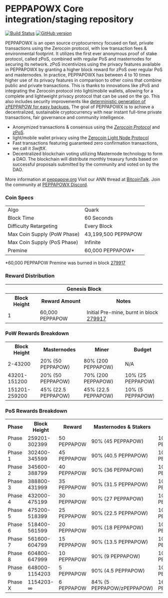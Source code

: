 PEPPAPOWX Core integration/staging repository
=====================================

[![Build Status](https://travis-ci.org/PEPPAPOWX-Project/PEPPAPOWX.svg?branch=master)](https://travis-ci.org/PEPPAPOWX-Project/PEPPAPOWX) [![GitHub version](https://badge.fury.io/gh/PEPPAPOWX-Project%2FPEPPAPOWX.svg)](https://badge.fury.io/gh/PEPPAPOWX-Project%2FPEPPAPOWX)

PEPPAPOWX is an open source cryptocurrency focused on fast, private transactions using the Zerocoin protocol, with low transaction fees & environmental footprint.  It utilizes the first ever anonymous proof of stake protocol, called zPoS, combined with regular PoS and masternodes for securing its network. zPoS incentivizes using the privacy features available in PEPPAPOWX by granting a higher block reward for zPoS over regular PoS and masternodes. In practice, PEPPAPOWX has between 4 to 10 times higher use of its privacy features in comparison to other coins that combine public and private transactions. This is thanks to innovations like zPoS and integrating the Zerocoin protocol into light/mobile wallets, allowing for a complete and lightweight privacy protocol that can be used on the go. This also includes security improvements like [deterministic generation of zPEPPAPOW for easy backups.](https://www.reddit.com/r/peppapow/comments/8gbjf7/how_to_use_deterministic_zerocoin_generation/)
The goal of PEPPAPOWX is to achieve a decentralized, sustainable cryptocurrency with near instant full-time private transactions, fair governance and community intelligence.
- Anonymized transactions & consensus using the [_Zerocoin Protocol_](http://www.peppapow.org/zpiv) and [zPoS](https://peppapow.org/zpos/).
- light/mobile wallet privacy using the [Zerocoin Light Node Protocol](https://peppapow.org/wp-content/uploads/2018/11/Zerocoin_Light_Node_Protocol.pdf)
- Fast transactions featuring guaranteed zero confirmation transactions, we call it _SwiftX_.
- Decentralized blockchain voting utilizing Masternode technology to form a DAO. The blockchain will distribute monthly treasury funds based on successful proposals submitted by the community and voted on by the DAO.

More information at [peppapow.org](http://www.peppapow.org) Visit our ANN thread at [BitcoinTalk](http://www.bitcointalk.org/index.php?topic=1262920). Join the community at [PEPPAPOWX Discord](https://discordapp.com/invite/jzqVsJd).

### Coin Specs
<table>
<tr><td>Algo</td><td>Quark</td></tr>
<tr><td>Block Time</td><td>60 Seconds</td></tr>
<tr><td>Difficulty Retargeting</td><td>Every Block</td></tr>
<tr><td>Max Coin Supply (PoW Phase)</td><td>43,199,500 PEPPAPOW</td></tr>
<tr><td>Max Coin Supply (PoS Phase)</td><td>Infinite</td></tr>
<tr><td>Premine</td><td>60,000 PEPPAPOW*</td></tr>
</table>

*60,000 PEPPAPOW Premine was burned in block [279917](http://www.presstab.pw/phpexplorer/PEPPAPOWX/block.php?blockhash=206d9cfe859798a0b0898ab00d7300be94de0f5469bb446cecb41c3e173a57e0)

### Reward Distribution

<table>
<th colspan=4>Genesis Block</th>
<tr><th>Block Height</th><th>Reward Amount</th><th>Notes</th></tr>
<tr><td>1</td><td>60,000 PEPPAPOW</td><td>Initial Pre-mine, burnt in block <a href="http://www.presstab.pw/phpexplorer/PEPPAPOWX/block.php?blockhash=206d9cfe859798a0b0898ab00d7300be94de0f5469bb446cecb41c3e173a57e0">279917</a></td></tr>
</table>

### PoW Rewards Breakdown

<table>
<th>Block Height</th><th>Masternodes</th><th>Miner</th><th>Budget</th>
<tr><td>2-43200</td><td>20% (50 PEPPAPOW)</td><td>80% (200 PEPPAPOW)</td><td>N/A</td></tr>
<tr><td>43201-151200</td><td>20% (50 PEPPAPOW)</td><td>70% (200 PEPPAPOW)</td><td>10% (25 PEPPAPOW)</td></tr>
<tr><td>151201-259200</td><td>45% (22.5 PEPPAPOW)</td><td>45% (22.5 PEPPAPOW)</td><td>10% (5 PEPPAPOW)</td></tr>
</table>

### PoS Rewards Breakdown

<table>
<th>Phase</th><th>Block Height</th><th>Reward</th><th>Masternodes & Stakers</th><th>Budget</th>
<tr><td>Phase 0</td><td>259201-302399</td><td>50 PEPPAPOW</td><td>90% (45 PEPPAPOW)</td><td>10% (5 PEPPAPOW)</td></tr>
<tr><td>Phase 1</td><td>302400-345599</td><td>45 PEPPAPOW</td><td>90% (40.5 PEPPAPOW)</td><td>10% (4.5 PEPPAPOW)</td></tr>
<tr><td>Phase 2</td><td>345600-388799</td><td>40 PEPPAPOW</td><td>90% (36 PEPPAPOW)</td><td>10% (4 PEPPAPOW)</td></tr>
<tr><td>Phase 3</td><td>388800-431999</td><td>35 PEPPAPOW</td><td>90% (31.5 PEPPAPOW)</td><td>10% (3.5 PEPPAPOW)</td></tr>
<tr><td>Phase 4</td><td>432000-475199</td><td>30 PEPPAPOW</td><td>90% (27 PEPPAPOW)</td><td>10% (3 PEPPAPOW)</td></tr>
<tr><td>Phase 5</td><td>475200-518399</td><td>25 PEPPAPOW</td><td>90% (22.5 PEPPAPOW)</td><td>10% (2.5 PEPPAPOW)</td></tr>
<tr><td>Phase 6</td><td>518400-561599</td><td>20 PEPPAPOW</td><td>90% (18 PEPPAPOW)</td><td>10% (2 PEPPAPOW)</td></tr>
<tr><td>Phase 7</td><td>561600-604799</td><td>15 PEPPAPOW</td><td>90% (13.5 PEPPAPOW)</td><td>10% (1.5 PEPPAPOW)</td></tr>
<tr><td>Phase 8</td><td>604800-647999</td><td>10 PEPPAPOW</td><td>90% (9 PEPPAPOW)</td><td>10% (1 PEPPAPOW)</td></tr>
<tr><td>Phase 9</td><td>648000-1154203</td><td>5 PEPPAPOW</td><td>90% (4.5 PEPPAPOW)</td><td>10% (0.5 PEPPAPOW)</td></tr>
<tr><td>Phase X</td><td>1154203-∞</td><td>6 PEPPAPOW</td><td>84% (5 PEPPAPOW/zPEPPAPOW)</td><td>16% (1 PEPPAPOW)</td></tr>
</table>
